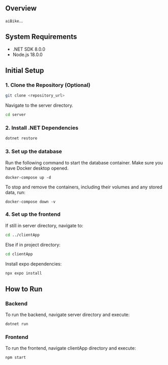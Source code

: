 ## Overview

`aiBike`...

## System Requirements

- .NET SDK 8.0.0
- Node.js 18.0.0

## Initial Setup

### 1. Clone the Repository (Optional)

```bash
git clone <repository_url>
```

Navigate to the server directory.

```bash
cd server
```

### 2. Install .NET Dependencies

```bash
dotnet restore
```

### 3. Set up the database

Run the following command to start the database container. Make sure you have Docker desktop opened.

```
docker-compose up -d
```

To stop and remove the containers, including their volumes and any stored data, run:

```
docker-compose down -v
```

### 4. Set up the frontend

If still in server directory, navigate to:

```bash
cd ../clientApp
```

Else if in project directory:

```bash
cd clientApp
```

Install expo dependencies:

```bash
npx expo install
```

## How to Run

### Backend

To run the backend, navigate server directory and execute:

```bash
dotnet run
```

### Frontend

To run the frontend, navigate clientApp directory and execute:

```bash
npm start
```
